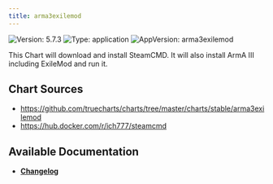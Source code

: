 ```yaml
---
title: arma3exilemod
---
```


![Version: 5.7.3](https://img.shields.io/badge/Version-5.7.3-informational?style=flat-square) ![Type: application](https://img.shields.io/badge/Type-application-informational?style=flat-square) ![AppVersion: arma3exilemod](https://img.shields.io/badge/AppVersion-arma3exilemod-informational?style=flat-square)

This Chart will download and install SteamCMD. It will also install ArmA III including ExileMod and run it.

## Chart Sources

- https://github.com/truecharts/charts/tree/master/charts/stable/arma3exilemod
- https://hub.docker.com/r/ich777/steamcmd

## Available Documentation

- [**Changelog**](./CHANGELOG.md)
